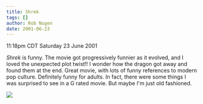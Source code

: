 ```yaml
---
title: Shrek
tags: []
author: Rob Nugen
date: 2001-06-23
---
```


<title>Shrek</title>
<p class=date>11:18pm CDT Saturday 23 June 2001</p>

<p><em>Shrek</em> is funny.  The movie got progressively funnier as it
evolved, and I loved the unexpected plot twist!!  I wonder how the
dragon got away and found them at the end.  Great movie, with lots of
funny references to modern pop culture.  Definitely funny for adults.
In fact, there were some things I was surprised to see in a G rated
movie.  But maybe I'm just old fashioned.</p>

<p><img src='/images/rob/wL-ROB.gif'/></p>

